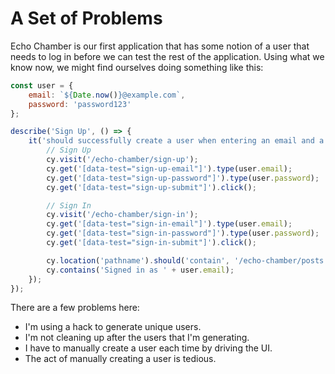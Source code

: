 # A Set of Problems

Echo Chamber is our first application that has some notion of a user that needs to log in before we can test the rest of the application. Using what we know now, we might find ourselves doing something like this:

```js
const user = {
	email: `${Date.now()}@example.com`,
	password: 'password123'
};

describe('Sign Up', () => {
	it('should successfully create a user when entering an email and a password', () => {
		// Sign Up
		cy.visit('/echo-chamber/sign-up');
		cy.get('[data-test="sign-up-email"]').type(user.email);
		cy.get('[data-test="sign-up-password"]').type(user.password);
		cy.get('[data-test="sign-up-submit"]').click();

		// Sign In
		cy.visit('/echo-chamber/sign-in');
		cy.get('[data-test="sign-in-email"]').type(user.email);
		cy.get('[data-test="sign-in-password"]').type(user.password);
		cy.get('[data-test="sign-in-submit"]').click();

		cy.location('pathname').should('contain', '/echo-chamber/posts');
		cy.contains('Signed in as ' + user.email);
	});
});
```

There are a few problems here:

- I'm using a hack to generate unique users.
- I'm not cleaning up after the users that I'm generating.
- I have to manually create a user each time by driving the UI.
- The act of manually creating a user is tedious.
